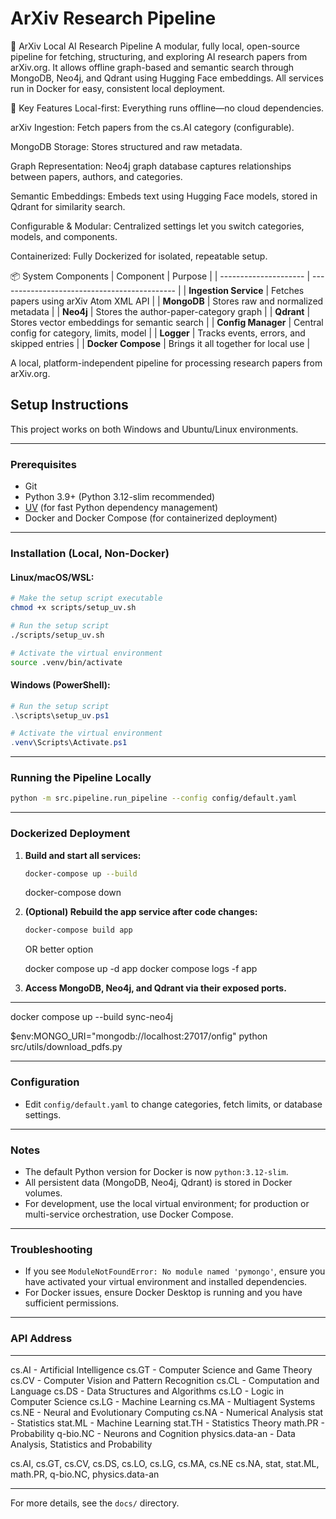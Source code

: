 # ArXiv Research Pipeline

🧠 ArXiv Local AI Research Pipeline
A modular, fully local, open-source pipeline for fetching, structuring, and exploring AI research papers from arXiv.org. It allows offline graph-based and semantic search through MongoDB, Neo4j, and Qdrant using Hugging Face embeddings. All services run in Docker for easy, consistent local deployment.

🚀 Key Features
Local-first: Everything runs offline—no cloud dependencies.

arXiv Ingestion: Fetch papers from the cs.AI category (configurable).

MongoDB Storage: Stores structured and raw metadata.

Graph Representation: Neo4j graph database captures relationships between papers, authors, and categories.

Semantic Embeddings: Embeds text using Hugging Face models, stored in Qdrant for similarity search.

Configurable & Modular: Centralized settings let you switch categories, models, and components.

Containerized: Fully Dockerized for isolated, repeatable setup.

📦 System Components
| Component             | Purpose                                      |
| --------------------- | -------------------------------------------- |
| **Ingestion Service** | Fetches papers using arXiv Atom XML API      |
| **MongoDB**           | Stores raw and normalized metadata           |
| **Neo4j**             | Stores the author-paper-category graph       |
| **Qdrant**            | Stores vector embeddings for semantic search |
| **Config Manager**    | Central config for category, limits, model   |
| **Logger**            | Tracks events, errors, and skipped entries   |
| **Docker Compose**    | Brings it all together for local use         |


A local, platform-independent pipeline for processing research papers from arXiv.org.

## Setup Instructions

This project works on both Windows and Ubuntu/Linux environments.

---

### Prerequisites

- Git
- Python 3.9+ (Python 3.12-slim recommended)
- [UV](https://github.com/astral-sh/uv) (for fast Python dependency management)
- Docker and Docker Compose (for containerized deployment)

---

### Installation (Local, Non-Docker)

#### Linux/macOS/WSL:
```bash
# Make the setup script executable
chmod +x scripts/setup_uv.sh

# Run the setup script
./scripts/setup_uv.sh

# Activate the virtual environment
source .venv/bin/activate
```

#### Windows (PowerShell):
```powershell
# Run the setup script
.\scripts\setup_uv.ps1

# Activate the virtual environment
.venv\Scripts\Activate.ps1
```

---

### Running the Pipeline Locally

```bash
python -m src.pipeline.run_pipeline --config config/default.yaml
```

---

### Dockerized Deployment

1. **Build and start all services:**
   ```bash
   docker-compose up --build
   ```
   docker-compose down
   
2. **(Optional) Rebuild the app service after code changes:**
   ```bash
   docker-compose build app
   ```
   OR better option

   docker compose up -d app 
   docker compose logs -f app

3. **Access MongoDB, Neo4j, and Qdrant via their exposed ports.**

---
docker compose up --build sync-neo4j

$env:MONGO_URI="mongodb://localhost:27017/onfig"
python src/utils/download_pdfs.py

---
### Configuration

- Edit `config/default.yaml` to change categories, fetch limits, or database settings.


---

### Notes

- The default Python version for Docker is now `python:3.12-slim`.
- All persistent data (MongoDB, Neo4j, Qdrant) is stored in Docker volumes.
- For development, use the local virtual environment; for production or multi-service orchestration, use Docker Compose.

---

### Troubleshooting

- If you see `ModuleNotFoundError: No module named 'pymongo'`, ensure you have activated your virtual environment and installed dependencies.
- For Docker issues, ensure Docker Desktop is running and you have sufficient permissions.

---

### API Address
---
cs.AI - Artificial Intelligence
cs.GT - Computer Science and Game Theory
cs.CV - Computer Vision and Pattern Recognition
cs.CL - Computation and Language
cs.DS - Data Structures and Algorithms
cs.LO - Logic in Computer Science
cs.LG - Machine Learning
cs.MA - Multiagent Systems
cs.NE - Neural and Evolutionary Computing
cs.NA - Numerical Analysis
stat - Statistics
stat.ML - Machine Learning
stat.TH - Statistics Theory
math.PR - Probability
q-bio.NC - Neurons and Cognition
physics.data-an - Data Analysis, Statistics and Probability

cs.AI, cs.GT, cs.CV, cs.DS, cs.LO, cs.LG, cs.MA, cs.NE
cs.NA, stat, stat.ML, math.PR, q-bio.NC, physics.data-an

---
For more details, see the `docs/` directory.